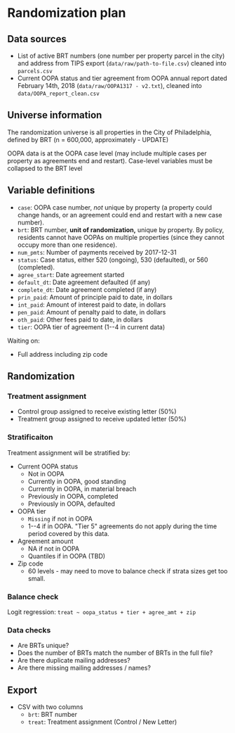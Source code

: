 # Randomization plan

## Data sources

* List of active BRT numbers (one number per property parcel in the city) and address from TIPS export (`data/raw/path-to-file.csv`) cleaned into `parcels.csv`
* Current OOPA status and tier agreement from OOPA annual report dated February 14th, 2018 (`data/raw/OOPA1317 - v2.txt`), cleaned into `data/OOPA_report_clean.csv`

## Universe information

The randomization universe is all properties in the City of Philadelphia, defined by BRT (n = 600,000, approximately - UPDATE)

OOPA data is at the OOPA case level (may include multiple cases per property as agreements end and restart). Case-level variables must be collapsed to the BRT level

## Variable definitions

* `case`: OOPA case number, *not* unique by property (a property could change hands, or an agreement could end and restart with a new case number).
* `brt`: BRT number, **unit of randomization,** unique by property. By policy, residents cannot have OOPAs on multiple properties (since they cannot occupy more than one residence).
* `num_pmts`: Number of payments received by 2017-12-31
* `status`: Case status, either 520 (ongoing), 530 (defaulted), or 560 (completed).
* `agree_start`: Date agreement started
* `default_dt`: Date agreement defaulted (if any)
* `complete_dt`: Date agreement completed (if any)
* `prin_paid`: Amount of principle paid to date, in dollars
* `int_paid`: Amount of interest paid to date, in dollars
* `pen_paid`: Amount of penalty paid to date, in dollars
* `oth_paid`: Other fees paid to date, in dollars
* `tier`: OOPA tier of agreement (1--4 in current data)

Waiting on:

* Full address including zip code

## Randomization

### Treatment assignment

* Control group assigned to receive existing letter (50%)
* Treatment group assigned to receive updated letter (50%)

### Stratificaiton

Treatment assignment will be stratified by:

* Current OOPA status
    * Not in OOPA
    * Currently in OOPA, good standing
    * Currently in OOPA, in material breach
    * Previously in OOPA, completed
    * Previously in OOPA, defaulted
* OOPA tier
    * `Missing` if not in OOPA
    * 1--4 if in OOPA. "Tier 5" agreements do not apply during the time period covered by this data.
* Agreement amount
    * NA if not in OOPA
    * Quantiles if in OOPA (TBD)
* Zip code
    * 60 levels - may need to move to balance check if strata sizes get too small.

### Balance check

Logit regression: `treat ~ oopa_status + tier + agree_amt + zip`

### Data checks

* Are BRTs unique?
* Does the number of BRTs match the number of BRTs in the full file?
* Are there duplicate mailing addresses?
* Are there missing mailing addresses / names?

## Export

* CSV with two columns
    * `brt`: BRT number
    * `treat`: Treatment assignment (Control / New Letter)
